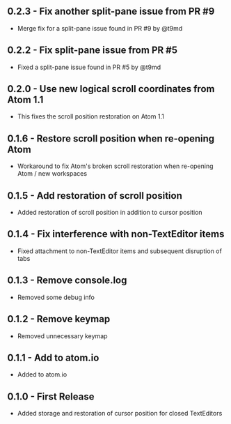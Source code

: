 ## 0.2.3 - Fix another split-pane issue from PR #9
* Merge fix for a split-pane issue found in PR #9 by @t9md
## 0.2.2 - Fix split-pane issue from PR #5
* Fixed a split-pane issue found in PR #5 by @t9md
## 0.2.0 - Use new logical scroll coordinates from Atom 1.1
* This fixes the scroll position restoration on Atom 1.1
## 0.1.6 - Restore scroll position when re-opening Atom
* Workaround to fix Atom's broken scroll restoration when re-opening Atom / new workspaces
## 0.1.5 - Add restoration of scroll position
* Added restoration of scroll position in addition to cursor position
## 0.1.4 - Fix interference with non-TextEditor items
* Fixed attachment to non-TextEditor items and subsequent disruption of tabs
## 0.1.3 - Remove console.log
* Removed some debug info
## 0.1.2 - Remove keymap
* Removed unnecessary keymap
## 0.1.1 - Add to atom.io
* Added to atom.io
## 0.1.0 - First Release
* Added storage and restoration of cursor position for closed TextEditors
